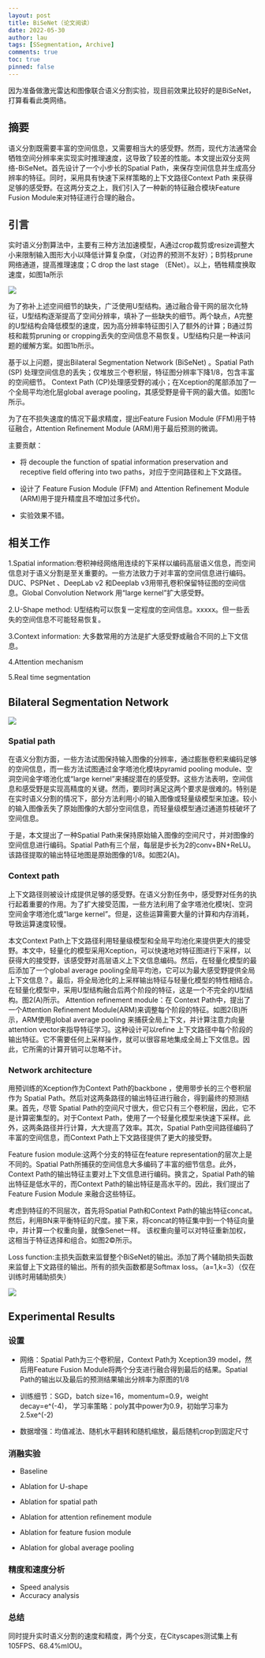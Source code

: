 ```yaml
---
layout: post
title: BiSeNet（论文阅读）
date: 2022-05-30
author: lau
tags: [SSegmentation, Archive]
comments: true
toc: true
pinned: false
---
```


因为准备做激光雷达和图像联合语义分割实验，现目前效果比较好的是BiSeNet，打算看看此类网络。

<!-- more -->

## 摘要

语义分割既需要丰富的空间信息，又需要相当大的感受野。然而，现代方法通常会牺牲空间分辨率来实现实时推理速度，这导致了较差的性能。本文提出双分支网络-BiSeNet。首先设计了一个小步长的Spatial Path，来保存空间信息并生成高分辨率的特征。同时，采用具有快速下采样策略的上下文路径Context Path 来获得足够的感受野。在这两分支之上，我们引入了一种新的特征融合模块Feature Fusion Module来对特征进行合理的融合。

## 引言

实时语义分割算法中，主要有三种方法加速模型，A通过crop裁剪或resize调整大小来限制输入图形大小以降低计算复杂度，（对边界的预测不友好）；B剪枝prune网络通道，提高推理速度；C drop the last stage （ENet）。以上，牺牲精度换取速度，如图1a所示

![](https://img-blog.csdnimg.cn/20210513163925728.png?x-oss-process=image/watermark,type_ZmFuZ3poZW5naGVpdGk,shadow_10,text_aHR0cHM6Ly9ibG9nLmNzZG4ubmV0L3dlaXhpbl80NjcwNzY3Nw==,size_16,color_FFFFFF,t_70)

为了弥补上述空间细节的缺失，广泛使用U型结构。通过融合骨干网的层次化特征，U型结构逐渐提高了空间分辨率，填补了一些缺失的细节。两个缺点，A完整的U型结构会降低模型的速度，因为高分辨率特征图引入了额外的计算；B通过剪枝和裁剪pruning or cropping丢失的空间信息不易恢复。U型结构只是一种该问题的缓解方案。如图1b所示。

基于以上问题，提出Bilateral Segmentation Network (BiSeNet) 。Spatial Path (SP) 处理空间信息的丢失；仅堆放三个卷积层，特征图分辨率下降1/8，包含丰富的空间细节。 Context Path (CP)处理感受野的减小；在Xception的尾部添加了一个全局平均池化层global average pooling，其感受野是骨干网的最大值。如图1c所示。

为了在不损失速度的情况下最求精度，提出Feature Fusion Module (FFM)用于特征融合，Attention Refinement Module (ARM)用于最后预测的微调。

主要贡献：

- 将 decouple the function of spatial information preservation and receptive field offering into two paths，对应于空间路径和上下文路径。

- 设计了 Feature Fusion Module (FFM) and Attention Refinement Module (ARM)用于提升精度且不增加过多代价。

- 实验效果不错。

## 相关工作

1.Spatial information:卷积神经网络用连续的下采样以编码高层语义信息，而空间信息对于语义分割是至关重要的。一些方法致力于对丰富的空间信息进行编码。 DUC、PSPNet 、DeepLab v2 和Deeplab v3用带孔卷积保留特征图的空间信息。Global Convolution Network 用“large kernel”扩大感受野。

2.U-Shape method: U型结构可以恢复一定程度的空间信息。xxxxx。但一些丢失的空间信息不可能轻易恢复。

3.Context information: 大多数常用的方法是扩大感受野或融合不同的上下文信息。

4.Attention mechanism

5.Real time segmentation

## Bilateral Segmentation Network

![](https://img-blog.csdnimg.cn/20210513185806920.png?x-oss-process=image/watermark,type_ZmFuZ3poZW5naGVpdGk,shadow_10,text_aHR0cHM6Ly9ibG9nLmNzZG4ubmV0L3dlaXhpbl80NjcwNzY3Nw==,size_16,color_FFFFFF,t_70)

### Spatial path

在语义分割方面，一些方法试图保持输入图像的分辨率，通过膨胀卷积来编码足够的空间信息，而一些方法试图通过金字塔池化模块pyramid pooling module、空洞空间金字塔池化或“large kernel”来捕捉潜在的感受野。这些方法表明，空间信息和感受野是实现高精度的关键。然而，要同时满足这两个要求是很难的。特别是在实时语义分割的情况下，部分方法利用小的输入图像或轻量级模型来加速。较小的输入图像丢失了原始图像的大部分空间信息，而轻量级模型通过通道剪枝破坏了空间信息。

于是，本文提出了一种Spatial Path来保持原始输入图像的空间尺寸，并对图像的空间信息进行编码。Spatial Path有三个层，每层是步长为2的conv+BN+ReLU。该路径提取的输出特征地图是原始图像的1/8。如图2(A)。

### Context path

上下文路径则被设计成提供足够的感受野。在语义分割任务中，感受野对任务的执行起着重要的作用。为了扩大接受范围，一些方法利用了金字塔池化模块[、空洞空间金字塔池化或“large kernel”。但是，这些运算需要大量的计算和内存消耗，导致运算速度较慢。

本文Context Path上下文路径利用轻量级模型和全局平均池化来提供更大的接受野。本文中，轻量化的模型采用Xception，可以快速地对特征图进行下采样，以获得大的接受野，该感受野对高层语义上下文信息编码。然后，在轻量化模型的最后添加了一个global average pooling全局平均池，它可以为最大感受野提供全局上下文信息？。最后，将全局池化的上采样输出特征与轻量化模型的特性相结合。在轻量化模型中，采用U型结构融合后两个阶段的特征，这是一个不完全的U型结构。图2(A)所示。
Attention refinement module：在 Context Path中，提出了一个Attention Refinement Module(ARM)来调整每个阶段的特征。如图2(B)所示，ARM使用global average pooling 来捕获全局上下文，并计算注意力向量attention vector来指导特征学习。这种设计可以refine 上下文路径中每个阶段的输出特征。它不需要任何上采样操作，就可以很容易地集成全局上下文信息。因此，它所需的计算开销可以忽略不计。

### Network architecture

用预训练的Xception作为Context Path的backbone ，使用带步长的三个卷积层作为 Spatial Path。然后对这两条路径的输出特征进行融合，得到最终的预测结果。首先，尽管 Spatial Path的空间尺寸很大，但它只有三个卷积层，因此，它不是计算密集型的。对于Context Path，使用了一个轻量化模型来快速下采样。此外，这两条路径并行计算，大大提高了效率。其次，Spatial Path空间路径编码了丰富的空间信息，而Context Path上下文路径提供了更大的接受野。

Feature fusion module:这两个分支的特征在feature representation的层次上是不同的。Spatial Path所捕获的空间信息大多编码了丰富的细节信息。此外，Context Path的输出特征主要对上下文信息进行编码。换言之，Spatial Path的输出特征是低水平的，而Context Path的输出特征是高水平的。因此，我们提出了Feature Fusion Module 来融合这些特征。

考虑到特征的不同层次，首先将Spatial Path和Context Path的输出特征concat。然后，利用BN来平衡特征的尺度。接下来，将concat的特征集中到一个特征向量中，并计算一个权重向量，就像Senet一样。 该权重向量可以对特征重新加权，这相当于特征选择和组合。如图2©所示。

Loss function:主损失函数来监督整个BiSeNet的输出。添加了两个辅助损失函数来监督上下文路径的输出。所有的损失函数都是Softmax loss。（a=1,k=3）（仅在训练时用辅助损失）

![](https://img-blog.csdnimg.cn/20210513193611854.png)

## Experimental Results
### 设置

- 网络：Spatial Path为三个卷积层，Context Path为 Xception39 model，然后用Feature Fusion Module将两个分支进行融合得到最后的结果。Spatial Path的输出以及最后的预测结果输出分辨率为原图的1/8

- 训练细节：SGD，batch size=16，momentum=0.9，weight decay=e^(-4)， 学习率策略：poly其中power为0.9，初始学习率为2.5xe^(-2)

- 数据增强：均值减法、随机水平翻转和随机缩放，最后随机crop到固定尺寸

### 消融实验

- Baseline

- Ablation for U-shape

- Ablation for spatial path

- Ablation for attention refinement module

- Ablation for feature fusion module

- Ablation for global average pooling


### 精度和速度分析

-  Speed analysis
- Accuracy analysis

### 总结

同时提升实时语义分割的速度和精度，两个分支，在Cityscapes测试集上有105FPS、68.4%mIOU。

